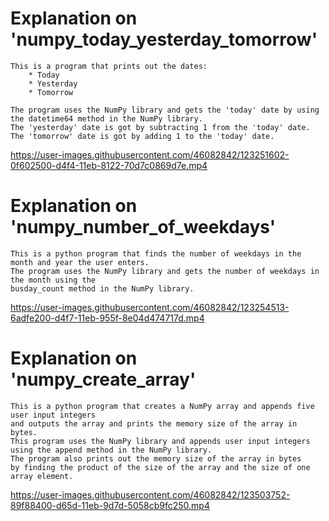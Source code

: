 # Explanation on 'numpy_today_yesterday_tomorrow'
    This is a program that prints out the dates:
        * Today
        * Yesterday
        * Tomorrow
    
    The program uses the NumPy library and gets the 'today' date by using 
    the datetime64 method in the NumPy library.
    The 'yesterday' date is got by subtracting 1 from the 'today' date.
    The 'tomorrow' date is got by adding 1 to the 'today' date.
    
   https://user-images.githubusercontent.com/46082842/123251602-0f602500-d4f4-11eb-8122-70d7c0869d7e.mp4

# Explanation on 'numpy_number_of_weekdays'
    This is a python program that finds the number of weekdays in the month and year the user enters.
    The program uses the NumPy library and gets the number of weekdays in the month using the 
    busday_count method in the NumPy library.
    
   https://user-images.githubusercontent.com/46082842/123254513-6adfe200-d4f7-11eb-955f-8e04d474717d.mp4

# Explanation on 'numpy_create_array'
    This is a python program that creates a NumPy array and appends five user input integers
    and outputs the array and prints the memory size of the array in bytes. 
    This program uses the NumPy library and appends user input integers using the append method in the NumPy library.
    The program also prints out the memory size of the array in bytes 
    by finding the product of the size of the array and the size of one array element.

   https://user-images.githubusercontent.com/46082842/123503752-89f88400-d65d-11eb-9d7d-5058cb9fc250.mp4




    



    
     

